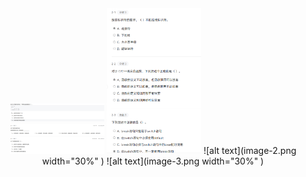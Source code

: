 
<div align="center">
<img src="image-1.png" width="30%" />
<img src="image.png" width="30%"  />
![alt text](image-2.png width="30%" )
![alt text](image-3.png width="30%" )
</div>
